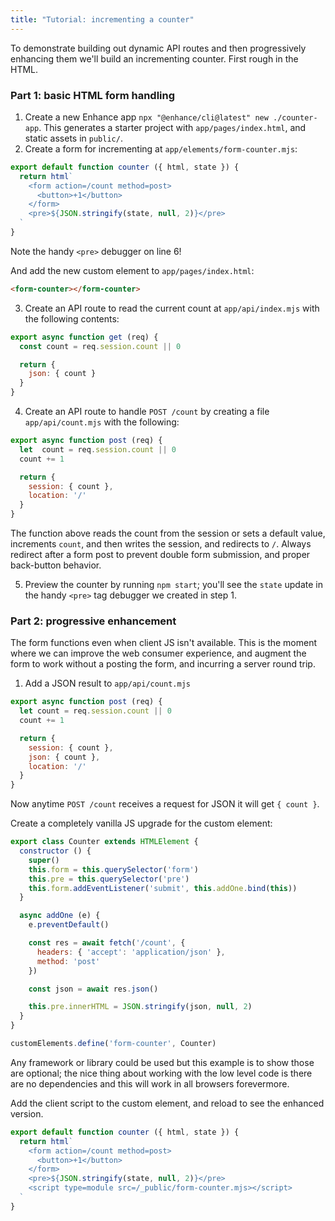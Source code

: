 ```yaml
---
title: "Tutorial: incrementing a counter"
---
```


To demonstrate building out dynamic API routes and then progressively enhancing them we'll build an incrementing counter. First rough in the HTML.

### Part 1: basic HTML form handling

1. Create a new Enhance app `npx "@enhance/cli@latest" new ./counter-app`. This generates a starter project with `app/pages/index.html`, and static assets in `public/`.
2. Create a form for incrementing at `app/elements/form-counter.mjs`:

<doc-code filename="app/elements/form-counter.mjs" numbered>

```javascript
export default function counter ({ html, state }) {
  return html`
    <form action=/count method=post>
      <button>+1</button>
    </form>
    <pre>${JSON.stringify(state, null, 2)}</pre>
  `
}
```
</doc-code>

<doc-callout level="tip" mark="🔎">

Note the handy `<pre>` debugger on line 6!

</doc-callout>

And add the new custom element to `app/pages/index.html`:

<doc-code filename="app/pages/index.html" numbered>

```html
<form-counter></form-counter>
```
</doc-code>

3. Create an API route to read the current count at `app/api/index.mjs` with the following contents:

<doc-code filename="app/api/index.mjs" numbered>

```javascript
export async function get (req) {
  const count = req.session.count || 0

  return {
    json: { count }
  }
}
```
</doc-code>

4. Create an API route to handle `POST /count` by creating a file `app/api/count.mjs` with the following:

<doc-code filename="app/api/count.mjs" numbered>

```javascript
export async function post (req) {
  let  count = req.session.count || 0
  count += 1

  return {
    session: { count },
    location: '/'
  }
}
```
</doc-code>

The function above reads the count from the session or sets a default value, increments `count`, and then writes the session, and redirects to `/`. Always redirect after a form post to prevent double form submission, and proper back-button behavior.

5. Preview the counter by running `npm start`; you'll see the `state` update in the handy `<pre>` tag debugger we created in step 1.

### Part 2: progressive enhancement

The form functions even when client JS isn't available. This is the moment where we can improve the web consumer experience, and augment the form to work without a posting the form, and incurring a server round trip.

1. Add a JSON result to `app/api/count.mjs`

<doc-code highlight="7-add" filename="app/api/count.mjs" numbered>

```javascript
export async function post (req) {
  let count = req.session.count || 0
  count += 1

  return {
    session: { count },
    json: { count },
    location: '/'
  }
}
```
</doc-code>

Now anytime `POST /count` receives a request for JSON it will get `{ count }`.

Create a completely vanilla JS upgrade for the custom element:

<doc-code filename="public/form-count.mjs" numbered>

```javascript
export class Counter extends HTMLElement {
  constructor () {
    super()
    this.form = this.querySelector('form')
    this.pre = this.querySelector('pre')
    this.form.addEventListener('submit', this.addOne.bind(this))
  }

  async addOne (e) {
    e.preventDefault()

    const res = await fetch('/count', {
      headers: { 'accept': 'application/json' },
      method: 'post'
    })

    const json = await res.json()

    this.pre.innerHTML = JSON.stringify(json, null, 2)
  }
}

customElements.define('form-counter', Counter)
```
</doc-code>

<doc-callout level="info" mark="🍦">

Any framework or library could be used but this example is to show those are optional; the nice thing about working with the low level code is there are no dependencies and this will work in all browsers forevermore.

</doc-callout>

Add the client script to the custom element, and reload to see the enhanced version.

<doc-code highlight="7-add" filename="app/elements/form-counter.mjs" numbered>

```javascript
export default function counter ({ html, state }) {
  return html`
    <form action=/count method=post>
      <button>+1</button>
    </form>
    <pre>${JSON.stringify(state, null, 2)}</pre>
    <script type=module src=/_public/form-counter.mjs></script>
  `
}
```
</doc-code>
